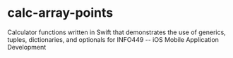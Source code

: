 # calc-array-points
Calculator functions written in Swift that demonstrates the use of generics, tuples, dictionaries, and optionals for INFO449 -- iOS Mobile Application Development
